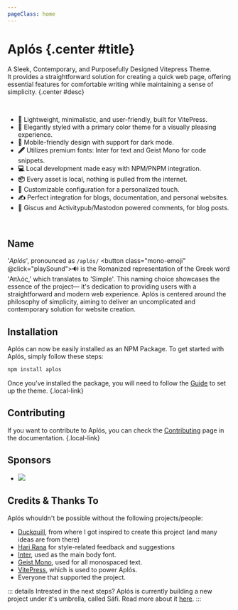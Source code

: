 ```yaml
---
pageClass: home
---
```


# Aplós {.center #title}

A Sleek, Contemporary, and Purposefully Designed Vitepress Theme.\
It provides a straightforward solution for creating a quick web page, offering essential features for comfortable writing while maintaining a sense of simplicity. {.center #desc}

<section id="features">
<br>

- **🚀** Lightweight, minimalistic, and user-friendly, built for VitePress.
- **🎨** Elegantly styled with a primary color theme for a visually pleasing experience.
- **📱** Mobile-friendly design with support for dark mode.
- **🖋️** Utilizes premium fonts: Inter for text and Geist Mono for code snippets.
- **💻** Local development made easy with NPM/PNPM integration.
- **📦** Every asset is local, nothing is pulled from the internet.
- **🔧** Customizable configuration for a personalized touch.
- **✍️** Perfect integration for blogs, documentation, and personal websites.
- **💬** Giscus and Activitypub/Mastodon powered comments, for blog posts.

</section>

<br>
<aside>

## Name

'_Aplós_', pronounced as `/aplós/` <button class="mono-emoji" @click="playSound">🔊</button> is the Romanized representation of the Greek word 'Απλός,' which translates to 'Simple'. This naming choice showcases the essence of the project— it's dedication to providing users with a straightforward and modern web experience. Aplós is centered around the philosophy of simplicity, aiming to deliver an uncomplicated and contemporary solution for website creation.

</aside>

## Installation

Aplós can now be easily installed as an NPM Package. To get started with Aplós, simply follow these steps:

```bash
npm install aplos
```

Once you've installed the package, you will need to follow the [Guide](/guide/#package) to set up the theme. {.local-link}

## Contributing

If you want to contribute to Aplós, you can check the [Contributing](/contributing) page in the documentation. {.local-link}

## Sponsors

<section class="usedby">

- [![](https://tuta.com/assets/Logo_text.LuqsxYBF_Z2cigi2.webp#no-border#static)](https://tuta.com)

</section>

## Credits & Thanks To

Aplós whouldn't be possible without the following projects/people:

- [Duckquill](https://duckquill.daudix.one), from where I got inspired to create this project (and many ideas are from there)
- [Hari Rana](https://tesk.page/) for style-related feedback and suggestions
- [Inter](https://rsms.me/inter/), used as the main body font.
- [Geist Mono](https://vercel.com/font), used for all monospaced text.
- [VitePress](https://vitepress.dev), which is used to power Aplós.
- Everyone that supported the project.

::: details Intrested in the next steps?
Aplós is currently building a new project under it's umbrella, called Sáfi. Read more about it [here](https://gabs.eu.org/blog/posts/next-steps-for-aplós).
:::

<script setup lang="ts">
    const playSound = () => {
      const audio = new Audio('https://s3-eu-west-1.amazonaws.com/com.idmgroup.lab.sounds.prod/el/a/d/c/adcf1a902482d8ad5ae10ea7307330e0.mp3');
      audio.play();
    }
</script>
